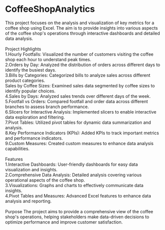 # CoffeeShopAnalytics <br>

This project focuses on the analysis and visualization of key metrics for a coffee shop using Excel. The aim is to provide insights into various aspects of the coffee shop's operations through interactive dashboards and detailed data analysis.<br>
<br>
Project Highlights<br>
1.Hourly Footfalls: Visualized the number of customers visiting the coffee shop each hour to understand peak times.<br>
2.Orders by Day: Analyzed the distribution of orders across different days to identify the busiest days.<br>
3.Bills by Categories: Categorized bills to analyze sales across different product categories.<br>Sales by Coffee Sizes: Examined sales data segmented by coffee sizes to identify popular choices.<br>
4.Sales by Days: Analyzed sales trends over different days of the week.<br>
5.Footfall vs Orders: Compared footfall and order data across different branches to assess branch performance.<br>
6.Slicers for Interactive Analysis: Implemented slicers to enable interactive data exploration and filtering.<br>
7.Pivot Tables: Utilized pivot tables for dynamic data summarization and analysis.<br>
8.Key Performance Indicators (KPIs): Added KPIs to track important metrics and performance indicators.<br>
9.Custom Measures: Created custom measures to enhance data analysis capabilities.<br>
<br>
Features<br>
1.Interactive Dashboards: User-friendly dashboards for easy data visualization and insights.<br>
2.Comprehensive Data Analysis: Detailed analysis covering various operational aspects of the coffee shop.<br>
3.Visualizations: Graphs and charts to effectively communicate data insights.<br>
4.Pivot Tables and Measures: Advanced Excel features to enhance data analysis and reporting.<br>
<br>
Purpose
The project aims to provide a comprehensive view of the coffee shop's operations, helping stakeholders make data-driven decisions to optimize performance and improve customer satisfaction.

